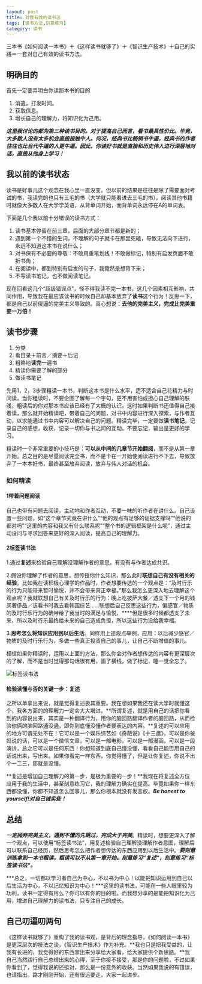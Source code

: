 ```yaml
---
layout: post
title: 对我有效的读书法
tags: [读书方法,刻意练习]
category: 读书
---
```

三本书《如何阅读一本书》＋《这样读书就够了》＋《智识生产技术》＋自己的实践＝一套对自己有效的读书方法。

## 明确目的
首先一定要弄明白你读那本书的目的

1. 消遣，打发时间。
2. 获取信息。
3. 增长自己的理解力，将知识化为己用。

***这里我讨论的都为第三种读书目的。对于提高自己而言，看书最具性价比。毕竟，大多数人没有太多机会直接接触牛人。何况，经典书比畅销书牛逼，经典书的作者往往也比当代牛逼的人更牛逼。因此，你读好书就是直接和历史伟人进行深层地对话，直接从他身上学习！***

## 我以前的读书状态

读书是好事儿这个观念在我心里一直没变。但以前的结果是往往是除了需要面对考试的书，我读完的也只有三毛的书（大学就只能看进去三毛的书）。阅读其他书籍时就像大多数人在大学学英语，从背单词开始，而背单词永远停在A的单词表。

下面是几个我以前十分错误的读书方式：

1. 读书基本停留在前三章，后面的大部分章节都是新的；
2. 遇到第一个不懂的生词，不理解的句子就卡在那里死磕，导致无法向下进行，永远不知道这本书在说什么；
3. 对书保有不必要的尊敬：不敢用重笔划线！不敢做标记，特别有启发页面不敢折书角；
4. 在阅读中，都到特别有启发的句子，我竟然是想背下来；
5. 不写读书笔记，也不做阅读笔记。

现在回看这几个“超级错误点”，怪不得我读不完一本书，这几个因素相互影响，共同作用，导致我在最应该读书的时候自己却基本放弃了**读书**这个行为！反思一下，都是自己以前傻逼的完美主义导致的。真心想说：**去他的完美主义，完成比完美重要一万倍！**

## 读书步骤

1. 分类
2. 看目录＋前言／摘要＋后记
3. 粗略地**读完**一遍书
4. 精读你需要了解的部分
5. 做读书笔记

先用1，2，3步骤粗读一本书，判断这本书是什么水平，适不适合自己花精力与时间读，当你粗读时，不要企图了解每一个字句，更不用害怕或担心自己理解的肤浅，粗读后的你对那本书应该已经有了大概的认识。这时如果判断书还值得自己接着读，那么就开始精读吧，带着自己的问题，对书中内容进行深入探索，与作者互动，以求能通过书中内容可以解决自己的问题。精读完毕，一定要做**读书笔记**，记录自己的感想，收获，记录一切你与书之间的互动。不要忘记，输出是更好的学习。

粗读时一个非常重要的小技巧是：**可以从中间的几章节开始翻阅**，而不是从第一章开始。总之目的是尽量阅读完全书，而不是卡在一开始使阅读进行不下去，导致放弃了一本本好书，最终甚至放弃阅读，放弃与伟人对话的机会。

### 如何精读
#### 1带着问题阅读
自己也带有问题去阅读，主动地和作者互动，不要一味的听作者在讲什么。自己设置一些问题，如“这个章节究竟在讲什么”“他的观点有足够的证据支撑吗”“他说的都对吗”“这里的内容和我又有什么联系呢”“整个书的逻辑框架是什么呢”，通过主动设问与寻求回答来更好的深入阅读，提高自己的理解力。
#### 2标签读书法
1.通过**复述**来检验自己理解没理解作者的意思，有没有与作者达成共识。

2.假设你理解了作者的意思，想传授你什么知识，那么此时**联想自己有没有相关的经验**。比如我在读积极心理学的作品时，作者想要传达的一个观点是：“及时行乐的行为只能带来暂时愉悦，并不会带来真正幸福。”那么我怎么更深入地去理解这个观点呢？我就联想自己有关及时行乐的行为：晚上吃披萨大餐／透支下一个月的钱买奢侈品／该看书时我去看韩国综艺......联想后自己反思这些行为，偏感官／物质的及时行乐行为的确带给了我当时的满足与愉悦，****但是很多时候都透支了未来，所以及时行乐最终给未来的自己造成负担，所以这些行为没给我幸福。

3.**思考怎么将知识应用到以后生活**。同样用上述观点举例，应用：以后减少感官／物质的及时行乐行为，多做一些真正投资自己的事儿，让自己不断增值的事儿。

相信如果你精读时，运用以上面的方法，那么你会对作者想传达的内容有更深层次的了解，而不是当时觉得那句话很有用，画了横线，做了标记，睡一觉全忘了。

![](<https:/github.com/BleuHu/BleuHu.github.io/blob/master/_posts/media/15055754507526/FullSizeRender%202.jpg?raw=true/FullSizeRender 2.jpg> "标签读书法")
#### 检验读懂与否的关键一步：复述

之所以单拿出来说，就是觉得复述极其重要。我在想如果我还在读大学时就懂这个，我各方面的的理解力一定会大大增进。**所谓复述，就是用自己的话把你看到的内容说出来，其实是一种翻译行为，用你的脑回路翻译作者的脑回路，从而检验你俩的脑回路通没通，即你到底懂没懂作者要表达的内容。**复述的可以应用的地方可谓无处不在！它可以是一个娱乐综艺如《奇葩说》《十三邀》，可以是你爸妈说的话，可以是一个微信文章，可以是一部电影，可以是一部漫画，可以是一段演讲，总之它可以是任何东西！你想知道到底自己懂没懂，看看自己能否用自己的话说出来，写出来。如果你看完一样东西，你觉得懂了，但是让你复述，你说不出个一二三，那就是没懂。

**复述是增加自己理解力的第一步，是极为重要的一步！**我现在将复述全方位应用于我的生活中，甚至刻意练习它，我的理解力确实在提高。毕竟如果你一样东西都没懂，你都不知道怎么回事儿，那么你根本就没有发言权。***Be honest to yourself!对自己诚实些！***

## 总结

***一定抛弃完美主义，遇到不懂的先跳过，完成大于完美***。精读时，想要更深入了解一个观点，可以使用“标签读书法”，用复述检验自己理解没理解作者意图，理解后可以联系自己经历，然后思考怎么把作者想传达的东西应用到以后生活中。***要刻意训练拿到一本书粗读，粗读可以不从第一章开始。刻意练习“复述”，刻意练习“标签读书法”。***

***总之，一切都以学习者自己为中心，不以书为中心！以能把知识运用到自己以后生活为中心，不以记忆知识为中心！***这里的读书法，可能在一些人眼里较为功利，读书一定得有用么？你可以有你的目的啦。而我想分享的是能把知识化为己用，增进自己理解力的读书法，只专注自己的成长。

## 自己叨逼叨两句

《这样读书就够了》重构了我的读书观，是背后的理念指导，《如何阅读一本书》是更深层次的技法之谈，《智识生产技术》作为补充。**我也只是把我受益的，让我有长进的，我觉得好的东西拿出来分享给大家看，给大家提供个新思路。**我自己当然践行自己总结出来的心得，至于你接不接受，那是你的问题啦，不过如果你看到了，觉得我说的还挺对，那么是一份意外的收获。当然如果我说的有错误，也请指出。路才刚刚开始，还有很远要走，大家一起进步。

